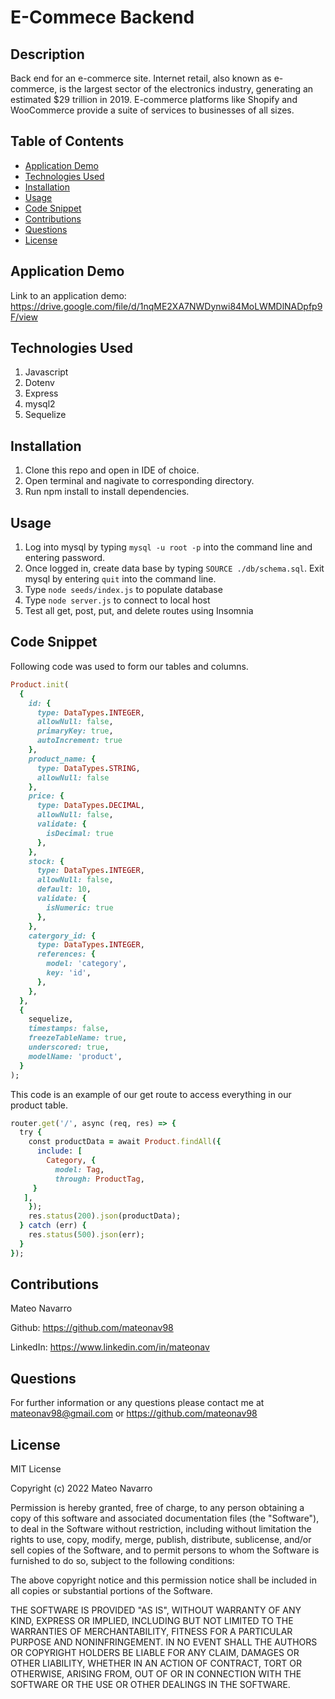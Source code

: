 # E-Commece Backend

## Description

Back end for an e-commerce site. Internet retail, also known as e-commerce, is the largest sector of the electronics industry, generating an estimated $29 trillion in 2019. E-commerce platforms like Shopify and WooCommerce provide a suite of services to businesses of all sizes.

## Table of Contents
- [Application Demo](#application-demo)
- [Technologies Used](#technologies-used)
- [Installation](#installation)
- [Usage](#usage)
- [Code Snippet](#code-snippet)
- [Contributions](#contributions)
- [Questions](#questions)
- [License](#license)

## Application Demo

Link to an application demo: https://drive.google.com/file/d/1nqME2XA7NWDynwi84MoLWMDlNADpfp9F/view 

## Technologies Used

1. Javascript
2. Dotenv
3. Express
4. mysql2
5. Sequelize

## Installation

1. Clone this repo and open in IDE of choice.
2. Open terminal and nagivate to corresponding directory.
3. Run npm install to install dependencies.

## Usage

1. Log into mysql by typing `mysql -u root -p` into the command line and entering password.
2. Once logged in, create data base by typing `SOURCE ./db/schema.sql`. Exit mysql by entering `quit` into the command line.
3. Type `node seeds/index.js` to populate database
4. Type `node server.js` to connect to local host
5. Test all get, post, put, and delete routes using Insomnia

## Code Snippet

Following code was used to form our tables and columns.

```ruby
Product.init(
  {
    id: {
      type: DataTypes.INTEGER,
      allowNull: false,
      primaryKey: true,
      autoIncrement: true
    },
    product_name: {
      type: DataTypes.STRING,
      allowNull: false
    },
    price: {
      type: DataTypes.DECIMAL,
      allowNull: false,
      validate: {
        isDecimal: true
      },
    },
    stock: {
      type: DataTypes.INTEGER,
      allowNull: false,
      default: 10,
      validate: {
        isNumeric: true
      },
    },
    catergory_id: {
      type: DataTypes.INTEGER,
      references: {
        model: 'category',
        key: 'id',
      },
    },
  },
  {
    sequelize,
    timestamps: false,
    freezeTableName: true,
    underscored: true,
    modelName: 'product',
  }
);
```
This code is an example of our get route to access everything in our product table.

```ruby
router.get('/', async (req, res) => {
  try {
    const productData = await Product.findAll({
      include: [
        Category, {
          model: Tag,
          through: ProductTag,
     }
   ],
    });
    res.status(200).json(productData);
  } catch (err) {
    res.status(500).json(err);
  }
});
```

## Contributions

Mateo Navarro

Github: https://github.com/mateonav98 

LinkedIn: https://www.linkedin.com/in/mateonav

 ## Questions

For further information or any questions please contact me at mateonav98@gmail.com or https://github.com/mateonav98 

 ## License

MIT License

Copyright (c) 2022 Mateo Navarro

Permission is hereby granted, free of charge, to any person obtaining a copy of this software and associated documentation files (the "Software"), to deal in the Software without restriction, including without limitation the rights to use, copy, modify, merge, publish, distribute, sublicense, and/or sell copies of the Software, and to permit persons to whom the Software is furnished to do so, subject to the following conditions:

The above copyright notice and this permission notice shall be included in all copies or substantial portions of the Software.

THE SOFTWARE IS PROVIDED "AS IS", WITHOUT WARRANTY OF ANY KIND, EXPRESS OR IMPLIED, INCLUDING BUT NOT LIMITED TO THE WARRANTIES OF MERCHANTABILITY, FITNESS FOR A PARTICULAR PURPOSE AND NONINFRINGEMENT. IN NO EVENT SHALL THE AUTHORS OR COPYRIGHT HOLDERS BE LIABLE FOR ANY CLAIM, DAMAGES OR OTHER LIABILITY, WHETHER IN AN ACTION OF CONTRACT, TORT OR OTHERWISE, ARISING FROM, OUT OF OR IN CONNECTION WITH THE SOFTWARE OR THE USE OR OTHER DEALINGS IN THE SOFTWARE.